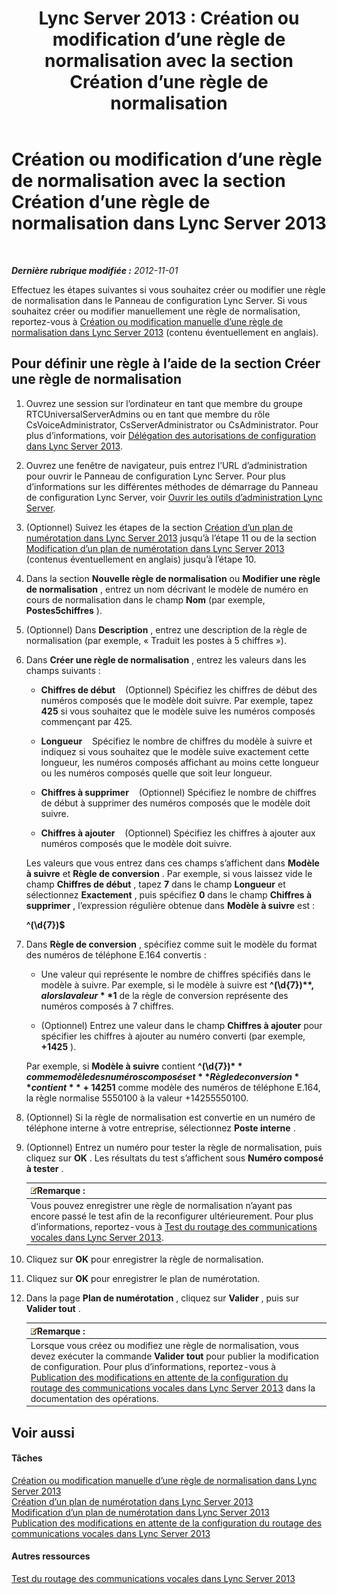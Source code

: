﻿---
title: 'Lync Server 2013 : Création ou modification d’une règle de normalisation avec la section Création d’une règle de normalisation'
TOCTitle: Création ou modification d’une règle de normalisation avec la section Création d’une règle de normalisation
ms:assetid: e8547d7b-f74d-4a73-9a7d-df20d7a87fcd
ms:mtpsurl: https://technet.microsoft.com/fr-fr/library/Gg399036(v=OCS.15)
ms:contentKeyID: 49299190
ms.date: 05/20/2016
mtps_version: v=OCS.15
ms.translationtype: HT
---

# Création ou modification d’une règle de normalisation avec la section Création d’une règle de normalisation dans Lync Server 2013

 

_**Dernière rubrique modifiée :** 2012-11-01_

Effectuez les étapes suivantes si vous souhaitez créer ou modifier une règle de normalisation dans le Panneau de configuration Lync Server. Si vous souhaitez créer ou modifier manuellement une règle de normalisation, reportez-vous à [Création ou modification manuelle d’une règle de normalisation dans Lync Server 2013](lync-server-2013-create-or-modify-a-normalization-rule-manually.md) (contenu éventuellement en anglais).

## Pour définir une règle à l’aide de la section Créer une règle de normalisation

1.  Ouvrez une session sur l’ordinateur en tant que membre du groupe RTCUniversalServerAdmins ou en tant que membre du rôle CsVoiceAdministrator, CsServerAdministrator ou CsAdministrator. Pour plus d’informations, voir [Délégation des autorisations de configuration dans Lync Server 2013](lync-server-2013-delegate-setup-permissions.md).

2.  Ouvrez une fenêtre de navigateur, puis entrez l’URL d’administration pour ouvrir le Panneau de configuration Lync Server. Pour plus d’informations sur les différentes méthodes de démarrage du Panneau de configuration Lync Server, voir [Ouvrir les outils d’administration Lync Server](lync-server-2013-open-lync-server-administrative-tools.md).

3.  (Optionnel) Suivez les étapes de la section [Création d’un plan de numérotation dans Lync Server 2013](lync-server-2013-create-a-dial-plan.md) jusqu’à l’étape 11 ou de la section [Modification d’un plan de numérotation dans Lync Server 2013](lync-server-2013-modify-a-dial-plan.md) (contenus éventuellement en anglais) jusqu’à l’étape 10.

4.  Dans la section **Nouvelle règle de normalisation** ou **Modifier une règle de normalisation** , entrez un nom décrivant le modèle de numéro en cours de normalisation dans le champ **Nom** (par exemple, **Postes5chiffres** ).

5.  (Optionnel) Dans **Description** , entrez une description de la règle de normalisation (par exemple, « Traduit les postes à 5 chiffres »).

6.  Dans **Créer une règle de normalisation** , entrez les valeurs dans les champs suivants :
    
      - **Chiffres de début**    (Optionnel) Spécifiez les chiffres de début des numéros composés que le modèle doit suivre. Par exemple, tapez **425** si vous souhaitez que le modèle suive les numéros composés commençant par 425.
    
      - **Longueur**    Spécifiez le nombre de chiffres du modèle à suivre et indiquez si vous souhaitez que le modèle suive exactement cette longueur, les numéros composés affichant au moins cette longueur ou les numéros composés quelle que soit leur longueur.
    
      - **Chiffres à supprimer**    (Optionnel) Spécifiez le nombre de chiffres de début à supprimer des numéros composés que le modèle doit suivre.
    
      - **Chiffres à ajouter**    (Optionnel) Spécifiez les chiffres à ajouter aux numéros composés que le modèle doit suivre.
    
    Les valeurs que vous entrez dans ces champs s’affichent dans **Modèle à suivre** et **Règle de conversion** . Par exemple, si vous laissez vide le champ **Chiffres de début** , tapez **7** dans le champ **Longueur** et sélectionnez **Exactement** , puis spécifiez **0** dans le champ **Chiffres à supprimer** , l’expression régulière obtenue dans **Modèle à suivre** est :
    
    **^(\\d{7})$**

7.  Dans **Règle de conversion** , spécifiez comme suit le modèle du format des numéros de téléphone E.164 convertis :
    
      - Une valeur qui représente le nombre de chiffres spécifiés dans le modèle à suivre. Par exemple, si le modèle à suivre est **^(\\d{7})$** , alors la valeur **$1** de la règle de conversion représente des numéros composés à 7 chiffres.
    
      - (Optionnel) Entrez une valeur dans le champ **Chiffres à ajouter** pour spécifier les chiffres à ajouter au numéro converti (par exemple, **+1425** ).
    
    Par exemple, si **Modèle à suivre** contient **^(\\d{7})$** comme modèle des numéros composés et **Règle de conversion** contient **+1425$1** comme modèle des numéros de téléphone E.164, la règle normalise 5550100 à la valeur +14255550100.

8.  (Optionnel) Si la règle de normalisation est convertie en un numéro de téléphone interne à votre entreprise, sélectionnez **Poste interne** .

9.  (Optionnel) Entrez un numéro pour tester la règle de normalisation, puis cliquez sur **OK** . Les résultats du test s’affichent sous **Numéro composé à tester** .
    
    <table>
    <thead>
    <tr class="header">
    <th><img src="images/Gg398920.note(OCS.15).gif" title="note" alt="note" />Remarque :</th>
    </tr>
    </thead>
    <tbody>
    <tr class="odd">
    <td>Vous pouvez enregistrer une règle de normalisation n’ayant pas encore passé le test afin de la reconfigurer ultérieurement. Pour plus d’informations, reportez-vous à <a href="lync-server-2013-test-voice-routing.md">Test du routage des communications vocales dans Lync Server 2013</a>.</td>
    </tr>
    </tbody>
    </table>


10. Cliquez sur **OK** pour enregistrer la règle de normalisation.

11. Cliquez sur **OK** pour enregistrer le plan de numérotation.

12. Dans la page **Plan de numérotation** , cliquez sur **Valider** , puis sur **Valider tout** .
    
    <table>
    <thead>
    <tr class="header">
    <th><img src="images/Gg398920.note(OCS.15).gif" title="note" alt="note" />Remarque :</th>
    </tr>
    </thead>
    <tbody>
    <tr class="odd">
    <td>Lorsque vous créez ou modifiez une règle de normalisation, vous devez exécuter la commande <strong>Valider tout</strong> pour publier la modification de configuration. Pour plus d’informations, reportez-vous à <a href="lync-server-2013-publish-pending-changes-to-the-voice-routing-configuration.md">Publication des modifications en attente de la configuration du routage des communications vocales dans Lync Server 2013</a> dans la documentation des opérations.</td>
    </tr>
    </tbody>
    </table>


## Voir aussi

#### Tâches

[Création ou modification manuelle d’une règle de normalisation dans Lync Server 2013](lync-server-2013-create-or-modify-a-normalization-rule-manually.md)  
[Création d’un plan de numérotation dans Lync Server 2013](lync-server-2013-create-a-dial-plan.md)  
[Modification d’un plan de numérotation dans Lync Server 2013](lync-server-2013-modify-a-dial-plan.md)  
[Publication des modifications en attente de la configuration du routage des communications vocales dans Lync Server 2013](lync-server-2013-publish-pending-changes-to-the-voice-routing-configuration.md)  

#### Autres ressources

[Test du routage des communications vocales dans Lync Server 2013](lync-server-2013-test-voice-routing.md)

